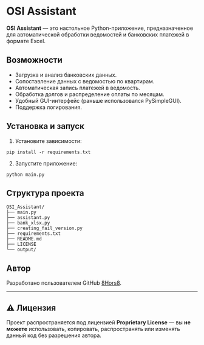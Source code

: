 
# OSI Assistant

**OSI Assistant** — это настольное Python-приложение, предназначенное для автоматической обработки ведомостей и банковских платежей в формате Excel.

## Возможности

- Загрузка и анализ банковских данных.
- Сопоставление данных с ведомостью по квартирам.
- Автоматическая запись платежей в ведомость.
- Обработка долгов и распределение оплаты по месяцам.
- Удобный GUI-интерфейс (раньше использовался PySimpleGUI).
- Поддержка логирования.

## Установка и запуск

1. Установите зависимости:

```
pip install -r requirements.txt
```

2. Запустите приложение:

```
python main.py
```

## Структура проекта

```
OSI_Assistant/
├── main.py
├── assistant.py
├── bank_xlsx.py
├── creating_fail_version.py
├── requirements.txt
├── README.md
├── LICENSE
└── output/
```

## Автор

Разработано пользователем GitHub [8Hors8](https://github.com/8Hors8).

---

## ⚠️ Лицензия

Проект распространяется под лицензией **Proprietary License** — вы **не можете** использовать, копировать, распространять или изменять данный код без разрешения автора.
